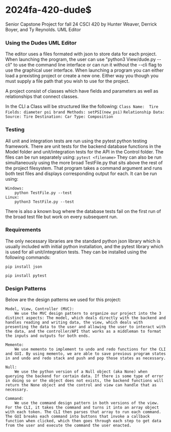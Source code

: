 # 2024fa-420-dude$
Senior Capstone Project for fall 24 CSCI 420 by Hunter Weaver, Derrick Boyer, and Ty Reynolds. UML Editor

### Using the Dudes UML Editor
The editor uses a files formated with json to store data for each project. When launching the program, the user can use "python3 View/dude.py --cli" to use the command line interface or can run it without the --cli flag to use the graphical user interface. When launching a program you can either load a prexisting project or create a new one. Either way you though you must supply a file path that you wish to use for the project. 

A project consist of classes which have fields and parameters as well as relationships that connect classes.

In the CLI a Class will be structured like the following:
    ```
    Class Name: 
    Tire
    Fields:
    diameter
    psi
    brand
    Methods:
    setPSI(new_psi)
    ```
    ```
    Relationship Data:
    Source: Tire
    Destination: Car
    Type: Composition
    ```

### Testing 
All unit and integration tests are run using the pytest python testing framework. There are unit tests for the backend database functions in the Model folder and unit/integration tests for the API in the Control folder. The files can be run separately using:
```pytest <filename>```
They can also be run simultaneously using the more broad TestFile.py that sits above the rest of the project filesystem. That program takes a command argument and runs both test files and displays corresponding output for each. It can be run using:
```
Windows:
    python TestFile.py --test
Linux:
    python3 TestFile.py --test
```
There is also a known bug where the database tests fail on the first run of the broad test file but work on every subsequent run.

### Requirements
The only necessary libraries are the standard python json library which is usually included with initial python installation, and the pytest library which is used for all unit/integration tests. They can be installed using the following commands:
```
pip install json
```
```
pip install pytest
```

### Design Patterns
Below are the design patterns we used for this project:
```
Model, View, Controller (MVC):
    We use the MVC design pattern to organize our project into the 3 distinct aspects: The model, which deals directly with the backend and handles reading and writing data, the view, which deals with presenting the data to the user and allowing the user to interact with the data, and the controller/API that works as a middleman to format the inputs and outputs for both ends.

Memento:
    We use memento to implement to undo and redo functions for the CLI and GUI. By using memento, we are able to save previous program states in and undo and redo stack and push and pop those states as necessary.

Null:
    We use the python version of a Null object (aka None) when querying the backend for certain data. If there is some type of error in doing so or the object does not exists, the backend functions will return the None object and the control and view can handle that as necessary.

Command:
    We use the command design pattern in both versions of the view. For the CLI, it takes the command and turns it into an array object with each token. The CLI then parses that array to run each command. The GUI breaks each command into buttons that invoke a callback function when clicked, which then goes through each step to get data from the user and execute the command the user enacted.
```

